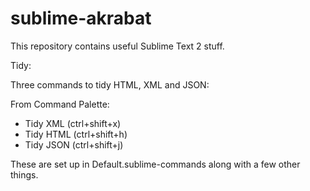 sublime-akrabat
===============

This repository contains useful Sublime Text 2 stuff.

Tidy:

Three commands to tidy HTML, XML and JSON:

From Command Palette:

* Tidy XML  (ctrl+shift+x)
* Tidy HTML (ctrl+shift+h)
* Tidy JSON (ctrl+shift+j)

These are set up in Default.sublime-commands along with a few other things.

